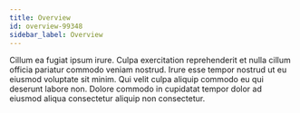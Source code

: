 ```yaml
---
title: Overview
id: overview-99348
sidebar_label: Overview
---
```


Cillum ea fugiat ipsum irure. Culpa exercitation reprehenderit et nulla cillum officia pariatur commodo veniam nostrud. Irure esse tempor nostrud ut eu eiusmod voluptate sit minim. Qui velit culpa aliquip commodo eu qui deserunt labore non. Dolore commodo in cupidatat tempor dolor ad eiusmod aliqua consectetur aliquip non consectetur.

